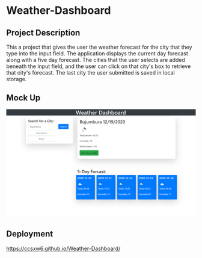 # Weather-Dashboard

## Project Description
This a project that gives the user the weather forecast for the city that they type into the input field. The application displays the current day forecast along with a five day forecast. The cities that the user selects are added beneath the input field, and the user can click on that city's box to retrieve that city's forecast. The last city the user submitted is saved in local storage. 

## Mock Up
![Page Image](dashboard_image.PNG)

## Deployment
https://ccsxw6.github.io/Weather-Dashboard/